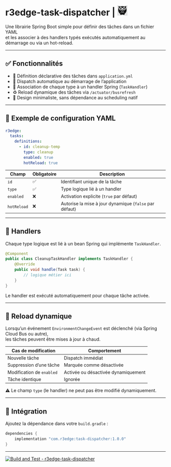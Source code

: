 # r3edge-task-dispatcher | ![Logo](logo_ds.png)

Une librairie Spring Boot simple pour définir des tâches dans un fichier YAML  
et les associer à des handlers typés exécutés automatiquement au démarrage ou via un hot-reload.

---

## ✅ Fonctionnalités

- 🧾 Définition déclarative des tâches dans `application.yml`
- 🔁 Dispatch automatique au démarrage de l’application
- 🧩 Association de chaque type à un handler Spring (`TaskHandler`)
- ♻️ Reload dynamique des tâches via `/actuator/busrefresh`
- 🧼 Design minimaliste, sans dépendance au scheduling natif

---

## 🔧 Exemple de configuration YAML

```yaml
r3edge:
  tasks:
    definitions:
      - id: cleanup-temp
        type: cleanup
        enabled: true
        hotReload: true
```

| Champ        | Obligatoire | Description                                              |
|--------------|-------------|----------------------------------------------------------|
| `id`         | ✅           | Identifiant unique de la tâche                          |
| `type`       | ✅           | Type logique lié à un handler                           |
| `enabled`    | ❌           | Activation explicite (`true` par défaut)                |
| `hotReload`  | ❌           | Autorise la mise à jour dynamique (`false` par défaut)  |

---

## 🧩 Handlers

Chaque type logique est lié à un bean Spring qui implémente `TaskHandler`.

```java
@Component
public class CleanupTaskHandler implements TaskHandler {
    @Override
    public void handle(Task task) {
        // logique métier ici
    }
}
```

Le handler est exécuté automatiquement pour chaque tâche activée.

---

## 🔁 Reload dynamique

Lorsqu’un événement `EnvironmentChangeEvent` est déclenché (via Spring Cloud Bus ou autre),  
les tâches peuvent être mises à jour à chaud.

| Cas de modification        | Comportement                                  |
|----------------------------|-----------------------------------------------|
| Nouvelle tâche             | Dispatch immédiat                             |
| Suppression d’une tâche    | Marquée comme désactivée                      |
| Modification de `enabled`  | Activée ou désactivée dynamiquement           |
| Tâche identique            | Ignorée                                       |

⚠️ Le champ `type` (le handler) ne peut pas être modifié dynamiquement.

---

## 🚀 Intégration

Ajoutez la dépendance dans votre `build.gradle` :

```groovy
dependencies {
    implementation "com.r3edge:task-dispatcher:1.0.0"
}
```

---

[![Build and Test - r3edge-task-dispatcher](https://github.com/dsissoko/r3edge-task-dispatcher/actions/workflows/cicd_code.yml/badge.svg)](https://github.com/dsissoko/r3edge-task-dispatcher/actions/workflows/cicd_code.yml)
